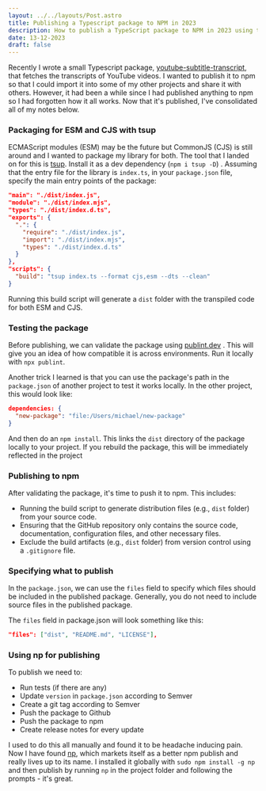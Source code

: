 ```yaml
---
layout: ../../layouts/Post.astro
title: Publishing a Typescript package to NPM in 2023
description: How to publish a TypeScript package to NPM in 2023 using tsup and np
date: 13-12-2023
draft: false
---
```


Recently I wrote a small Typescript package, [youtube-subtitle-transcript](https://www.npmjs.com/package/youtube-subtitle-transcript), that fetches the transcripts of YouTube videos. I wanted to publish it to npm so that I could import it into some of my other projects and share it with others. However, it had been a while since I had published anything to npm so I had forgotten how it all works. Now that it's published, I've consolidated all of my notes below.

### Packaging for ESM and CJS with tsup

ECMAScript modules (ESM) may be the future but CommonJS (CJS) is still around and I wanted to package my library for both. The tool that I landed on for this is [tsup](https://github.com/egoist/tsup). Install it as a dev dependency (`npm i tsup -D`) . Assuming that the entry file for the library is `index.ts`, in your `package.json` file, specify the main entry points of the package:

```json
"main": "./dist/index.js",
"module": "./dist/index.mjs",
"types": "./dist/index.d.ts",
"exports": {
  ".": {
    "require": "./dist/index.js",
    "import": "./dist/index.mjs",
    "types": "./dist/index.d.ts"
  }
},
"scripts": {
  "build": "tsup index.ts --format cjs,esm --dts --clean"
}
```

Running this build script will generate a `dist` folder with the transpiled code for both ESM and CJS.

### Testing the package

Before publishing, we can validate the package using [publint.dev](https://publint.dev/) . This will give you an idea of how compatible it is across environments. Run it locally with `npx publint`.

Another trick I learned is that you can use the package's path in the `package.json` of another project to test it works locally. In the other project, this would look like:

```json
dependencies: {
  "new-package": "file:/Users/michael/new-package"
}
```

And then do an `npm install`. This links the `dist` directory of the package locally to your project. If you rebuild the package, this will be immediately reflected in the project

### Publishing to npm

After validating the package, it's time to push it to npm. This includes:

- Running the build script to generate distribution files (e.g., `dist` folder) from your source code.
- Ensuring that the GitHub repository only contains the source code, documentation, configuration files, and other necessary files.
- Exclude the build artifacts (e.g., `dist` folder) from version control using a `.gitignore` file.

### Specifying what to publish

In the `package.json`, we can use the `files` field to specify which files should be included in the published package. Generally, you do not need to include source files in the published package.

The `files` field in package.json will look something like this:

```json
"files": ["dist", "README.md", "LICENSE"],
```

### Using np for publishing

To publish we need to:

- Run tests (if there are any)
- Update `version` in `package.json` according to Semver
- Create a git tag according to Semver
- Push the package to Github
- Push the package to npm
- Create release notes for every update

I used to do this all manually and found it to be headache inducing pain. Now I have found [np](https://github.com/sindresorhus/np), which markets itself as a better npm publish and really lives up to its name. I installed it globally with `sudo npm install -g np` and then publish by running `np` in the project folder and following the prompts - it's great.
